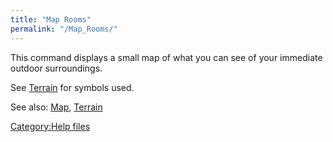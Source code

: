 ```yaml
---
title: "Map Rooms"
permalink: "/Map_Rooms/"
---
```


This command displays a small map of what you can see of your immediate
outdoor surroundings.

See [Terrain](Terrain "wikilink") for symbols used.

See also: [Map](Map "wikilink"), [Terrain](Terrain "wikilink")

[Category:Help files](Category:Help_files "wikilink")